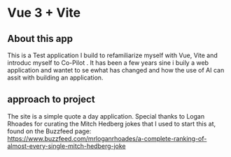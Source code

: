 # Vue 3 + Vite

## About this app
This is a  Test application I build to refamiliarize myself with Vue,  Vite and introduc myself to  Co-Pilot . It has been a few years sine i buily a web application and wantet to se ewhat has changed and how the use of AI can assit with building an application.


## approach  to  project
The site is a simple quote a day application. Special thanks to Logan Rhoades for curating the Mitch Hedberg jokes that  I used to start this at, found on the Buzzfeed page:
https://www.buzzfeed.com/mrloganrhoades/a-complete-ranking-of-almost-every-single-mitch-hedberg-joke


